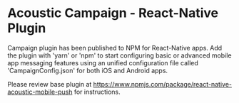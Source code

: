 # Acoustic Campaign - React-Native Plugin

Campaign plugin has been published to NPM for React-Native apps. Add the plugin with 'yarn' or 'npm' to start configuring basic or advanced mobile app messaging features using an unified configuration file called 'CampaignConfig.json' for both iOS and Android apps.

Please review base plugin at https://www.npmjs.com/package/react-native-acoustic-mobile-push for instructions.